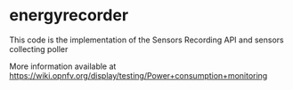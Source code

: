 # energyrecorder

This code is the implementation of the Sensors Recording API and sensors collecting poller

More information available at https://wiki.opnfv.org/display/testing/Power+consumption+monitoring

